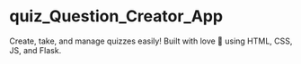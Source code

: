 # quiz_Question_Creator_App
Create, take, and manage quizzes easily! Built with love 💖 using HTML, CSS, JS, and Flask.
